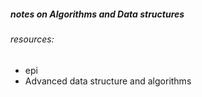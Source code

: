 ##### notes on Algorithms and Data structures
###### resources:
- epi
- Advanced data structure and algorithms
